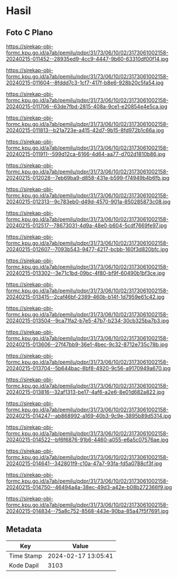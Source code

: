 # Hasil

## Foto C Plano

https://sirekap-obj-formc.kpu.go.id/a7ab/pemilu/pdpr/31/73/06/10/02/3173061002158-20240215-011452--28935ed9-4cc9-4447-9b60-63310df00f14.jpg

https://sirekap-obj-formc.kpu.go.id/a7ab/pemilu/pdpr/31/73/06/10/02/3173061002158-20240215-011604--8fddd7c3-1cf7-417f-b8e6-928b20c5fa54.jpg

https://sirekap-obj-formc.kpu.go.id/a7ab/pemilu/pdpr/31/73/06/10/02/3173061002158-20240215-011706--63de7fbd-2815-408a-9ce1-e20854e4e5ca.jpg

https://sirekap-obj-formc.kpu.go.id/a7ab/pemilu/pdpr/31/73/06/10/02/3173061002158-20240215-011813--b21a723e-a415-42d7-9b15-8fd972b1c66a.jpg

https://sirekap-obj-formc.kpu.go.id/a7ab/pemilu/pdpr/31/73/06/10/02/3173061002158-20240215-011911--599d12ca-6166-4d64-aa77-d702d1810b86.jpg

https://sirekap-obj-formc.kpu.go.id/a7ab/pemilu/pdpr/31/73/06/10/02/3173061002158-20240215-012028--7eb69ba9-d858-431e-b599-f74949b4b6fb.jpg

https://sirekap-obj-formc.kpu.go.id/a7ab/pemilu/pdpr/31/73/06/10/02/3173061002158-20240215-012313--9c783eb0-d49d-4570-901a-850285873c08.jpg

https://sirekap-obj-formc.kpu.go.id/a7ab/pemilu/pdpr/31/73/06/10/02/3173061002158-20240215-012517--78673031-4d9a-48e0-b604-5cdf7669fe97.jpg

https://sirekap-obj-formc.kpu.go.id/a7ab/pemilu/pdpr/31/73/06/10/02/3173061002158-20240215-012607--7093b543-9477-4217-bcbb-160f3d820bfc.jpg

https://sirekap-obj-formc.kpu.go.id/a7ab/pemilu/pdpr/31/73/06/10/02/3173061002158-20240215-013302--3e71c1bd-09bc-4f80-bf9f-60490b1bf3ce.jpg

https://sirekap-obj-formc.kpu.go.id/a7ab/pemilu/pdpr/31/73/06/10/02/3173061002158-20240215-013415--2caf46bf-2389-460b-b14f-1d7959e61c42.jpg

https://sirekap-obj-formc.kpu.go.id/a7ab/pemilu/pdpr/31/73/06/10/02/3173061002158-20240215-013504--9ca71fa2-b7e5-47b7-b234-30cb325ba7b3.jpg

https://sirekap-obj-formc.kpu.go.id/a7ab/pemilu/pdpr/31/73/06/10/02/3173061002158-20240215-013606--27f47bb9-36e1-4bec-9c32-8712e735c78b.jpg

https://sirekap-obj-formc.kpu.go.id/a7ab/pemilu/pdpr/31/73/06/10/02/3173061002158-20240215-013704--5b644bac-8bf8-4920-9c56-a9170949a670.jpg

https://sirekap-obj-formc.kpu.go.id/a7ab/pemilu/pdpr/31/73/06/10/02/3173061002158-20240215-013816--32af1313-be17-4af6-a2e6-8e01d682a822.jpg

https://sirekap-obj-formc.kpu.go.id/a7ab/pemilu/pdpr/31/73/06/10/02/3173061002158-20240215-014247--ab868992-a169-40b3-9c9e-3895b89d5314.jpg

https://sirekap-obj-formc.kpu.go.id/a7ab/pemilu/pdpr/31/73/06/10/02/3173061002158-20240215-014522--bf6f6876-91b6-4460-a055-e6a5c07576ae.jpg

https://sirekap-obj-formc.kpu.go.id/a7ab/pemilu/pdpr/31/73/06/10/02/3173061002158-20240215-014641--342801f9-c10a-47a7-93fa-fd5a0788cf3f.jpg

https://sirekap-obj-formc.kpu.go.id/a7ab/pemilu/pdpr/31/73/06/10/02/3173061002158-20240215-014750--46494a4a-38ec-49d3-a42e-b08b272366f9.jpg

https://sirekap-obj-formc.kpu.go.id/a7ab/pemilu/pdpr/31/73/06/10/02/3173061002158-20240215-014834--75a8c752-8568-443e-90ba-85a47f5f7691.jpg


## Metadata

| Key        | Value               |
| ---------- | ------------------- |
| Time Stamp | 2024-02-17 13:05:41 |
| Kode Dapil | 3103                |



